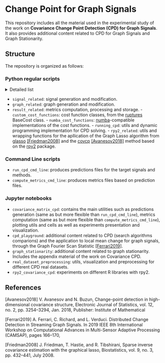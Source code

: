 # Change Point for Graph Signals

This repository includes all the material used in the experimental study of the work on **Covariance Change Point Detection (CPD) for Graph Signals**. It also provides additional content related to CPD for Graph Signals and Graph Stationarity.

## Structure

The repository is organized as follows:

### Python regular scripts

<details><summary>Detailed list</summary>
    <ul>
        <li>[utils](https://github.com/evenmatencio/graph-signals-change-point-detection/blob/main/utils.py): file writing and processing.</li>
        <li>[signal_related](signal_related.py): signal generation and modification.</li>
    </ul>
</details>



- `signal_related`: signal generation and modification. 
- `graph_related`: graph generation and modification.
- `result_related`: metrics computation, processing and storage.
        - `custom_cost_functions`: cost function classes, from the [ruptures](https://centre-borelli.github.io/ruptures-docs/) BaseCost class. 
        - `numba_cost_functions`: [numba](https://numba.pydata.org/)-compatible implementations of the cost functions.
        - `running_cpd`: utils and dynamic programming implementation for CPD solving.
        - `rpy2_related`: utils and wrapping functions for the apllication of the Graph Lasso algorithm from [glasso](https://cran.r-project.org/web/packages/glasso/index.html) [[Friedman2008]](Friedman2008) and the [covcp](https://github.com/akopich/covcp) [[Avanesov2018]](#Avanesov2018) method based on the [rpy2](https://centre-borelli.github.io/ruptures-docs/) package.

### Command Line scripts

- `run_cpd_cmd_line`: produces predictions files for the target signals and methods.
- `compute_metrics_cmd_line`: produces metrics files based on prediction files. 


### Jupyter notebooks

- `covariance_matrix_cpd`: contains the main utilities such as predictions generation (same as but more flexible than `run_cpd_cmd_line`), metrics computation (same as but more flexible than `compute_metrics_cmd_line`), plotting utils and cells as well as experiments presentation and visualization.
- `cpd_playground`: additional content related to CPD (search algorithms comparions) and the application to local mean change for graph signals, through the Graph Fourier Scan Statistic [[Ferrari2019]](#Ferrari2019).
- `graph_stationarity`: additional content related to graph stationarity. Includes the appendix material of the work on Covariance CPD.
- `real_dataset_preprocessing`: utils, visualization and preprocessing for different CPD real datasets.
- `rpy2_covariance_cpd`: experiments on different R libraries with rpy2.




## References

<a id="Avanesov2018">[Avanesov2018]</a>
V. Avanesov  and N. Buzun, Change-point detection in high-dimensional covariance structure, Electronic Journal of Statistics, vol. 12, no. 2, pp. 3254–3294, Jan. 2018, Publisher: Institute of Mathematical

<a id="Ferrari2019">[Ferrari2019]</a>
A. Ferrari, C. Richard, and L. Verduci. Distributed Change Detection in Streaming Graph Signals. In 2019 IEEE 8th International Workshop on Computational Advances in Multi-Sensor Adaptive Processing (CAMSAP), pages 166–170,

<a id="Friedman2008">[Friedman2008]</a>
J. Friedman, T. Hastie, and R. Tibshirani, Sparse inverse covariance estimation with the
graphical lasso, Biostatistics, vol. 9, no. 3, pp. 432–441, July 2008.








